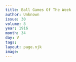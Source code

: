 ```yaml
---
title: Ball Games Of The Week
author: Unknown
issue: 30
volume: 8
year: 1916
month: 34
day: V
tags:
layout: page.njk
image:
---
```


